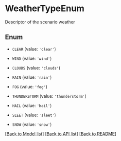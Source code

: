 # WeatherTypeEnum

Descriptor of the scenario weather

## Enum

* `CLEAR` (value: `'clear'`)

* `WIND` (value: `'wind'`)

* `CLOUDS` (value: `'clouds'`)

* `RAIN` (value: `'rain'`)

* `FOG` (value: `'fog'`)

* `THUNDERSTORM` (value: `'thunderstorm'`)

* `HAIL` (value: `'hail'`)

* `SLEET` (value: `'sleet'`)

* `SNOW` (value: `'snow'`)

[[Back to Model list]](../README.md#documentation-for-models) [[Back to API list]](../README.md#documentation-for-api-endpoints) [[Back to README]](../README.md)


